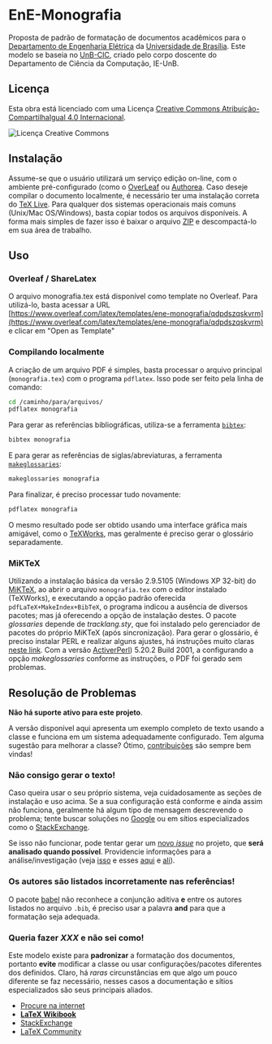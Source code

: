 # EnE-Monografia #

Proposta de padrão de formatação de documentos acadêmicos para o [Departamento de Engenharia Elétrica](https://www.ene.unb.br) da [Universidade de Brasília](https://www.unb.br). Este modelo se baseia no [UnB-CIC](https://github.com/UnB-CIC/Monografia), criado pelo corpo doscente do Departamento de Ciência da Computação, IE-UnB.


## Licença ##

Esta obra está licenciado com uma Licença [Creative Commons Atribuição-CompartilhaIgual 4.0 Internacional](http://creativecommons.org/licenses/by-sa/4.0/deed.pt_BR).

![Licença Creative Commons](img/cc.png?raw=true )


## Instalação ##

Assume-se que o usuário utilizará um serviço edição on-line, com o ambiente pré-configurado (como o [OverLeaf](https://www.overleaf.com) ou [Authorea](https://www.authorea.com/online-latex-editor). Caso deseje compilar o documento localmente, é necessário ter uma instalação correta do [TeX Live](https://www.tug.org/texlive/). Para qualquer dos sistemas operacionais mais comuns (Unix/Mac OS/Windows), basta copiar todos os arquivos disponíveis. A forma mais simples de fazer isso é baixar o arquivo [ZIP](https://github.com/stefanomozart/EnE-Monografia/archive/master.zip) e descompactá-lo em sua área de trabalho.


## Uso ##

### Overleaf / ShareLatex ###
O arquivo monografia.tex está disponível como template no Overleaf. Para utilizá-lo, basta acessar a URL [https://www.overleaf.com/latex/templates/ene-monografia/qdpdszqskvrm](https://www.overleaf.com/latex/templates/ene-monografia/qdpdszqskvrm) e clicar em "Open as Template"

### Compilando localmente ###

A criação de um arquivo PDF é simples, basta processar o arquivo principal (`monografia.tex`) com o programa `pdflatex`. Isso pode ser feito pela linha de comando:

```bash
cd /caminho/para/arquivos/
pdflatex monografia
```

Para gerar as referências bibliográficas, utiliza-se a ferramenta [`bibtex`](http://www.bibtex.org/):

```bash
bibtex monografia
```

E para gerar as referências de siglas/abreviaturas, a ferramenta [`makeglossaries`](https://www.ctan.org/pkg/glossaries):

```bash
makeglossaries monografia
```

Para finalizar, é preciso processar tudo novamente:

```bash
pdflatex monografia
```

O mesmo resultado pode ser obtido usando uma interface gráfica mais amigável, como o [TeXWorks](http://www.tug.org/texworks/), mas geralmente é preciso gerar o glossário separadamente.


### MiKTeX ###

Utilizando a instalação básica da versão 2.9.5105 (Windows XP 32-bit) do [MiKTeX](http://miktex.org/), ao abrir o arquivo ```monografia.tex``` com o editor instalado (TeXWorks), e executando a opção padrão oferecida ```pdfLaTeX+MakeIndex+BibTeX```, o programa indicou a ausência de diversos pacotes; mas já oferecendo a opção de instalação destes. O pacote _glossaries_ depende de _tracklang.sty_, que foi instalado pelo gerenciador de pacotes do próprio MiKTeX (após sincronização). Para gerar o glossário, é preciso instalar PERL e realizar alguns ajustes, há instruções muito claras [neste link](http://latex-community.org/know-how/latex/55-latex-general/263-glossaries-nomenclature-lists-of-symbols-and-acronyms#makeglossaries). Com a versão [ActiverPerl](http://www.activestate.com/activeperl)) 5.20.2 Build 2001, a configurando a opção _makeglossaries_ conforme as instruções, o PDF foi gerado sem problemas.


## Resolução de Problemas ##

**Não há suporte ativo para este projeto**.


A versão disponível aqui apresenta um exemplo completo de texto usando a classe e funciona em um sistema adequadamente configurado. Tem alguma sugestão para melhorar a classe? Ótimo, [contribuições](http://imasters.com.br/desenvolvimento/como-contribuir-com-um-projeto-no-github) são sempre bem vindas!


### Não consigo gerar o texto! ###

Caso queira usar o seu próprio sistema, veja cuidadosamente as seções de instalação e uso acima. Se a sua configuração está conforme e ainda assim não funciona, geralmente há algum tipo de mensagem descrevendo o problema; tente buscar soluções no [Google](https://www.google.com) ou em sítios especializados como o [StackExchange](http://tex.stackexchange.com).

Se isso não funcionar, pode tentar gerar um [novo _issue_](https://github.com/stefanomozart/EnE-Monografia/issues/new) no projeto, que **será analisado quando possível**. Providencie informações para a análise/investigação (veja [isso](http://wiki.python.org.br/ComoFazerPerguntasInteligentes) e esses [aqui](http://meta.tex.stackexchange.com/questions/228/ive-just-been-asked-to-write-a-minimal-example-what-is-that) e [ali](http://meta.tex.stackexchange.com/a/3301)).


### Os autores são listados incorretamente nas referências! ###

O pacote [babel](https://ctan.org/pkg/babel) não reconhece a conjunção aditiva **e** entre os autores listados no arquivo ```.bib```, é preciso usar a palavra __and__ para que a formatação seja adequada.

### Queria fazer _XXX_ e não sei como! ###

Este modelo existe para **padronizar** a formatação dos documentos, portanto **evite** modificar a classe ou usar configurações/pacotes diferentes dos definidos. Claro, há _raras_ circunstâncias em que algo um pouco diferente se faz necessário, nesses casos a documentação e sítios especializados são seus principais aliados.

  * [Procure na internet](http://bfy.tw/9AHK)
  * [**LaTeX Wikibook**](https://en.wikibooks.org/wiki/LaTeX/)
  * [StackExchange](http://tex.stackexchange.com)
  * [LaTeX Community](http://www.latex-community.org)
